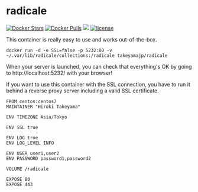 # radicale
[![Docker Stars](https://img.shields.io/docker/stars/takeyamajp/radicale.svg)](https://hub.docker.com/r/takeyamajp/radicale/)
[![Docker Pulls](https://img.shields.io/docker/pulls/takeyamajp/radicale.svg)](https://hub.docker.com/r/takeyamajp/radicale/)
[![](https://img.shields.io/badge/GitHub-Dockerfile-orange.svg)](https://github.com/takeyamajp/docker-radicale/blob/master/Dockerfile)
[![license](https://img.shields.io/github/license/takeyamajp/docker-radicale.svg)](https://github.com/takeyamajp/docker-radicale/blob/master/LICENSE)

This container is really easy to use and works out-of-the-box.  

    docker run -d -e SSL=false -p 5232:80 -v ~/.var/lib/radicale/collections:/radicale takeyamajp/radicale

When your server is launched, you can check that everything's OK by going to http://localhost:5232/ with your browser!

If you want to use this container with the SSL connection, you have to run it behind a reverse proxy server including a valid SSL certificate.

    FROM centos:centos7  
    MAINTAINER "Hiroki Takeyama"
    
    ENV TIMEZONE Asia/Tokyo
    
    ENV SSL true
    
    ENV LOG true  
    ENV LOG_LEVEL INFO
    
    ENV USER user1,user2  
    ENV PASSWORD password1,password2
    
    VOLUME /radicale
    
    EXPOSE 80  
    EXPOSE 443
